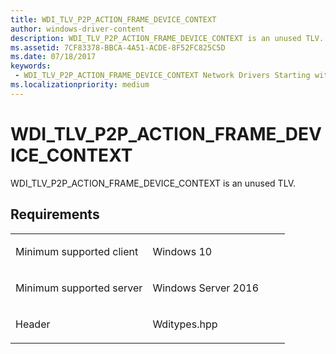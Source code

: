 ```yaml
---
title: WDI_TLV_P2P_ACTION_FRAME_DEVICE_CONTEXT
author: windows-driver-content
description: WDI_TLV_P2P_ACTION_FRAME_DEVICE_CONTEXT is an unused TLV.
ms.assetid: 7CF83378-BBCA-4A51-ACDE-8F52FC825C5D
ms.date: 07/18/2017 
keywords:
 - WDI_TLV_P2P_ACTION_FRAME_DEVICE_CONTEXT Network Drivers Starting with Windows Vista
ms.localizationpriority: medium
---
```


# WDI\_TLV\_P2P\_ACTION\_FRAME\_DEVICE\_CONTEXT


WDI\_TLV\_P2P\_ACTION\_FRAME\_DEVICE\_CONTEXT is an unused TLV.

Requirements
------------

<table>
<colgroup>
<col width="50%" />
<col width="50%" />
</colgroup>
<tbody>
<tr class="odd">
<td><p>Minimum supported client</p></td>
<td><p>Windows 10</p></td>
</tr>
<tr class="even">
<td><p>Minimum supported server</p></td>
<td><p>Windows Server 2016</p></td>
</tr>
<tr class="odd">
<td><p>Header</p></td>
<td>Wditypes.hpp</td>
</tr>
</tbody>
</table>

 

 




